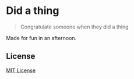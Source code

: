 # Did a thing #
> Congratulate someone when they did a thing

Made for fun in an afternoon.

## License ##

[MIT License](LICENSE)
